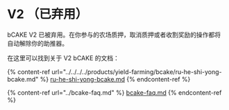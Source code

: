 # V2 （已弃用）

bCAKE V2 已被弃用。在你参与的农场质押，取消质押或者收割奖励的操作都将自动解除你的助推器。&#x20;

在这里可以找到关于 V2 bCAKE 的文档：

{% content-ref url="../../../../products/yield-farming/bcake/ru-he-shi-yong-bcake.md" %}
[ru-he-shi-yong-bcake.md](../../../../products/yield-farming/bcake/ru-he-shi-yong-bcake.md)
{% endcontent-ref %}

{% content-ref url="../bcake-faq.md" %}
[bcake-faq.md](../bcake-faq.md)
{% endcontent-ref %}
